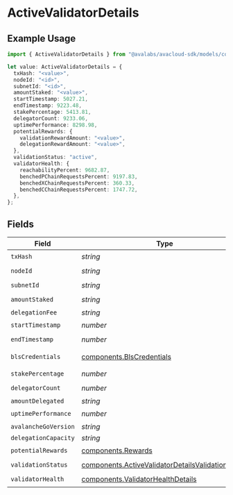 # ActiveValidatorDetails

## Example Usage

```typescript
import { ActiveValidatorDetails } from "@avalabs/avacloud-sdk/models/components";

let value: ActiveValidatorDetails = {
  txHash: "<value>",
  nodeId: "<id>",
  subnetId: "<id>",
  amountStaked: "<value>",
  startTimestamp: 5027.21,
  endTimestamp: 9223.48,
  stakePercentage: 5413.81,
  delegatorCount: 9233.06,
  uptimePerformance: 8298.98,
  potentialRewards: {
    validationRewardAmount: "<value>",
    delegationRewardAmount: "<value>",
  },
  validationStatus: "active",
  validatorHealth: {
    reachabilityPercent: 9682.87,
    benchedPChainRequestsPercent: 9197.83,
    benchedXChainRequestsPercent: 360.33,
    benchedCChainRequestsPercent: 1747.72,
  },
};
```

## Fields

| Field                                                                                                                  | Type                                                                                                                   | Required                                                                                                               | Description                                                                                                            |
| ---------------------------------------------------------------------------------------------------------------------- | ---------------------------------------------------------------------------------------------------------------------- | ---------------------------------------------------------------------------------------------------------------------- | ---------------------------------------------------------------------------------------------------------------------- |
| `txHash`                                                                                                               | *string*                                                                                                               | :heavy_check_mark:                                                                                                     | N/A                                                                                                                    |
| `nodeId`                                                                                                               | *string*                                                                                                               | :heavy_check_mark:                                                                                                     | N/A                                                                                                                    |
| `subnetId`                                                                                                             | *string*                                                                                                               | :heavy_check_mark:                                                                                                     | N/A                                                                                                                    |
| `amountStaked`                                                                                                         | *string*                                                                                                               | :heavy_check_mark:                                                                                                     | N/A                                                                                                                    |
| `delegationFee`                                                                                                        | *string*                                                                                                               | :heavy_minus_sign:                                                                                                     | N/A                                                                                                                    |
| `startTimestamp`                                                                                                       | *number*                                                                                                               | :heavy_check_mark:                                                                                                     | N/A                                                                                                                    |
| `endTimestamp`                                                                                                         | *number*                                                                                                               | :heavy_check_mark:                                                                                                     | N/A                                                                                                                    |
| `blsCredentials`                                                                                                       | [components.BlsCredentials](../../models/components/blscredentials.md)                                                 | :heavy_minus_sign:                                                                                                     | Present for AddPermissionlessValidatorTx                                                                               |
| `stakePercentage`                                                                                                      | *number*                                                                                                               | :heavy_check_mark:                                                                                                     | N/A                                                                                                                    |
| `delegatorCount`                                                                                                       | *number*                                                                                                               | :heavy_check_mark:                                                                                                     | N/A                                                                                                                    |
| `amountDelegated`                                                                                                      | *string*                                                                                                               | :heavy_minus_sign:                                                                                                     | N/A                                                                                                                    |
| `uptimePerformance`                                                                                                    | *number*                                                                                                               | :heavy_check_mark:                                                                                                     | N/A                                                                                                                    |
| `avalancheGoVersion`                                                                                                   | *string*                                                                                                               | :heavy_minus_sign:                                                                                                     | N/A                                                                                                                    |
| `delegationCapacity`                                                                                                   | *string*                                                                                                               | :heavy_minus_sign:                                                                                                     | N/A                                                                                                                    |
| `potentialRewards`                                                                                                     | [components.Rewards](../../models/components/rewards.md)                                                               | :heavy_check_mark:                                                                                                     | N/A                                                                                                                    |
| `validationStatus`                                                                                                     | [components.ActiveValidatorDetailsValidationStatus](../../models/components/activevalidatordetailsvalidationstatus.md) | :heavy_check_mark:                                                                                                     | N/A                                                                                                                    |
| `validatorHealth`                                                                                                      | [components.ValidatorHealthDetails](../../models/components/validatorhealthdetails.md)                                 | :heavy_check_mark:                                                                                                     | N/A                                                                                                                    |